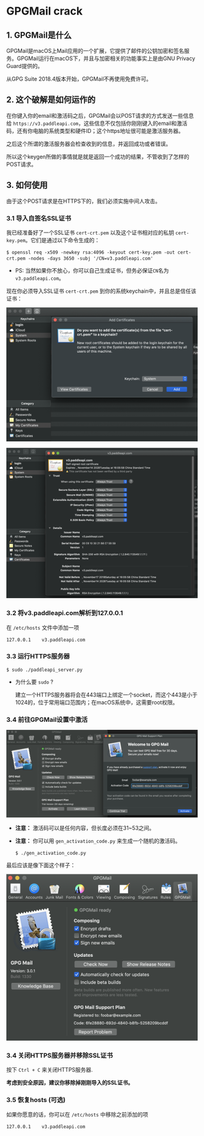 # GPGMail crack

## 1. GPGMail是什么

GPGMail是macOS上Mail应用的一个扩展，它提供了邮件的公钥加密和签名服务。GPGMail运行在macOS下，并且与加密相关的功能事实上是由GNU Privacy Guard提供的。

从GPG Suite 2018.4版本开始，GPGMail不再使用免费许可。

## 2. 这个破解是如何运作的

在你键入你的email和激活码之后，GPGMail会以POST请求的方式发送一些信息给 `https://v3.paddleapi.com`，这些信息不仅包括你刚刚键入的email和激活码，还有你电脑的系统类型和硬件ID；这个https地址很可能是激活服务器。

之后这个所谓的激活服务器会检查收到的信息，并返回成功或者错误。

所以这个keygen所做的事情就是就是返回一个成功的结果，不管收到了怎样的POST请求。

## 3. 如何使用

由于这个POST请求是在HTTPS下的，我们必须实施中间人攻击。

### 3.1 导入自签名SSL证书

我已经准备好了一个SSL证书 `cert-crt.pem` 以及这个证书相对应的私钥 `cert-key.pem`。它们是通过以下命令生成的：

```
$ openssl req -x509 -newkey rsa:4096 -keyout cert-key.pem -out cert-crt.pem -nodes -days 3650 -subj '/CN=v3.paddleapi.com'
 ```

* PS: 当然如果你不放心，你可以自己生成证书，但务必保证`CN`名为`v3.paddleapi.com`。

现在你必须导入SSL证书 `cert-crt.pem` 到你的系统keychain中，并且总是信任该证书：

![](pic0.png)

![](pic1.png)

### 3.2 将v3.paddleapi.com解析到127.0.0.1

在 `/etc/hosts` 文件中添加一项

```
127.0.0.1    v3.paddleapi.com
```

### 3.3 运行HTTPS服务器

```
$ sudo ./paddleapi_server.py
```

* 为什么要 `sudo` ? 

  建立一个HTTPS服务器将会在443端口上绑定一个socket，而这个443是小于1024的，位于常用端口范围内；在macOS系统中，这需要root权限。

### 3.4 前往GPGMail设置中激活

![](pic2.png)

* __注意：__ 激活码可以是任何内容，但长度必须在31~53之间。

* __注意：__ 你可以用 `gen_activation_code.py` 来生成一个随机的激活码。

  ```
  $ ./gen_activation_code.py
  ```

最后应该是像下面这个样子：

![](pic3.png)

### 3.4 关闭HTTPS服务器并移除SSL证书

按下 `Ctrl + C` 来关闭HTTPS服务器. 

__考虑到安全原因，建议你移除掉刚刚导入的SSL证书。__

### 3.5 恢复hosts (可选)

如果你愿意的话，你可以在 `/etc/hosts` 中移除之前添加的项

```
127.0.0.1    v3.paddleapi.com
```
